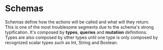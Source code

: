 # Schemas
Schemas define how the actions will be called and what will they return. This is one of the most troublesome segments due to the schema's strong typification. It's composed by __types__, __queries__ and __mutation__ definitions. Types are also composed by other types until one type is only composed by recognized scalar types such as Int, String and Boolean.


